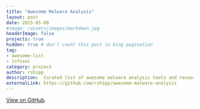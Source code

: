 ```yaml
---
title: "Awesome Malware Analysis"
layout: post
date: 2015-05-08
#image: /assets/images/markdown.jpg
headerImage: false
projects: true
hidden: true # don't count this post in blog pagination
tag:
- awesome-list
- infosec
category: project
author: rshipp
description:  Curated list of awesome malware analysis tools and resources. 
externalLink: https://github.com/rshipp/awesome-malware-analysis
---
```


[View on GitHub](https://github.com/rshipp/awesome-malware-analysis).
